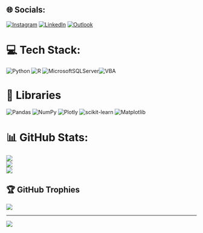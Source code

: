 ## 🌐 Socials:
[![Instagram](https://img.shields.io/badge/Instagram-%23E4405F.svg?logo=Instagram&logoColor=white)](https://instagram.com/ppmelch) 
[![LinkedIn](https://img.shields.io/badge/LinkedIn-%230077B5.svg?logo=linkedin&logoColor=white)](https://linkedin.com/in/ppmelch)
[![Outlook](https://img.shields.io/badge/Outlook-0078D4?logo=microsoft-outlook&logoColor=white)](mailto:jose.melchor@iteso.mx)



# 💻 Tech Stack:
![Python](https://img.shields.io/badge/python-3670A0?style=for-the-badge&logo=python&logoColor=ffdd54) ![R](https://img.shields.io/badge/r-%23276DC3.svg?style=for-the-badge&logo=r&logoColor=white) ![MicrosoftSQLServer](https://img.shields.io/badge/Microsoft%20SQL%20Server-CC2927?style=for-the-badge&logo=microsoft%20sql%20server&logoColor=white)![VBA](https://img.shields.io/badge/VBA-239120?style=for-the-badge&logo=microsoft-visual-basic&logoColor=white)

# 📖 Libraries
![Pandas](https://img.shields.io/badge/pandas-%23150458.svg?style=for-the-badge&logo=pandas&logoColor=white) ![NumPy](https://img.shields.io/badge/numpy-%23013243.svg?style=for-the-badge&logo=numpy&logoColor=white) ![Plotly](https://img.shields.io/badge/Plotly-%233F4F75.svg?style=for-the-badge&logo=plotly&logoColor=white) ![scikit-learn](https://img.shields.io/badge/scikit--learn-%23F7931E.svg?style=for-the-badge&logo=scikit-learn&logoColor=white) ![Matplotlib](https://img.shields.io/badge/Matplotlib-%23ffffff.svg?style=for-the-badge&logo=Matplotlib&logoColor=black)


# 📊 GitHub Stats:
![](https://github-readme-stats.vercel.app/api?username=ppmelch&theme=rose&hide_border=false&include_all_commits=true&count_private=false)<br/>
![](https://nirzak-streak-stats.vercel.app/?user=ppmelch&theme=rose&hide_border=false)<br/>
![](https://github-readme-stats.vercel.app/api/top-langs/?username=ppmelch&theme=rose&hide_border=false&include_all_commits=true&count_private=false&layout=compact)

## 🏆 GitHub Trophies
![](https://github-profile-trophy.vercel.app/?username=ppmelch&theme=monokai&no-frame=true&no-bg=true&margin-w=4)

---
[![](https://visitcount.itsvg.in/api?id=ppmelch&icon=0&color=0)](https://visitcount.itsvg.in)

<!-- Proudly created with GPRM ( https://gprm.itsvg.in ) -->
